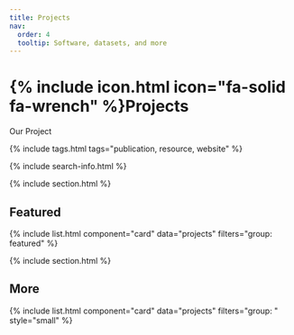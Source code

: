 ```yaml
---
title: Projects
nav:
  order: 4
  tooltip: Software, datasets, and more
---
```


# {% include icon.html icon="fa-solid fa-wrench" %}Projects

Our Project

{% include tags.html tags="publication, resource, website" %}

{% include search-info.html %}

{% include section.html %}

## Featured

{% include list.html component="card" data="projects" filters="group: featured" %}

{% include section.html %}

## More

{% include list.html component="card" data="projects" filters="group: " style="small" %}
